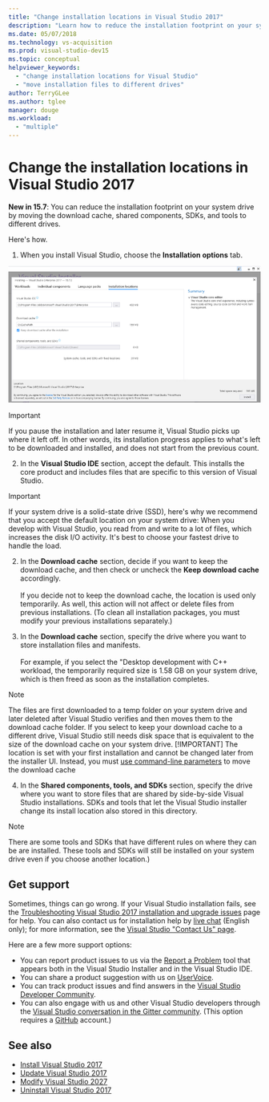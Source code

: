 ```yaml
---
title: "Change installation locations in Visual Studio 2017"
description: "Learn how to reduce the installation footprint on your system drive by changing the location of the download cache, shared components, SDKs and tools to different drives."
ms.date: 05/07/2018
ms.technology: vs-acquisition
ms.prod: visual-studio-dev15
ms.topic: conceptual
helpviewer_keywords:
  - "change installation locations for Visual Studio"
  - "move installation files to different drives"
author: TerryGLee
ms.author: tglee
manager: douge
ms.workload:
  - "multiple"
---
```

# Change the installation locations in Visual Studio 2017

**New in 15.7**: You can reduce the installation footprint on your system drive by moving the download cache, shared components, SDKs, and tools to different drives.

Here's how.

1. When you install Visual Studio, choose the **Installation options** tab.

  ![Visual Studio 2017 - Change the installation location](media/installation-options-by-location.png "Change the installation location")

  > [!IMPORTANT]
  > If you pause the installation and later resume it, Visual Studio picks up where it left off. In other words, its installation progress applies to what's left to be downloaded and installed, and does not start from the previous count.

2. In the **Visual Studio IDE** section, accept the default. This installs the core product and includes files that are specific to this version of Visual Studio.

 > [!IMPORTANT]
 > If your system drive is a solid-state drive (SSD), here's why we recommend that you accept the default location on your system drive: When you develop with Visual Studio, you read from and write to a lot of files, which increases the disk I/O activity.  It's best to choose your fastest drive to handle the load.

2. In the **Download cache** section, decide if you want to keep the download cache, and then check or uncheck the **Keep download cache** accordingly. <br><br>If you decide not to keep the download cache, the location is used only temporarily. As well, this action will not affect or delete files from previous installations. (To clean all installation packages, you must modify your previous installations separately.)

3. In the **Download cache** section, specify the drive where you want to store installation files and manifests. <br><br>For example, if you select the "Desktop development with C++ workload, the temporarily required size is 1.58 GB on your system drive, which is then freed as soon as the installation completes.

 > [!NOTE]
 > The files are first downloaded to a temp folder on your system drive and later deleted after Visual Studio verifies and then moves them to the download cache folder. If you select to keep your download cache to a different drive, Visual Studio still needs disk space that is equivalent to the size of the download cache on your system drive.
 > [!IMPORTANT]
 > The location is set with your first installation and cannot be changed later from the installer UI. Instead, you must [use command-line parameters](use-command-line-parameters-to-install-visual-studio.md) to move the download cache

4. In the **Shared components, tools, and SDKs** section, specify the drive where you want to store files that are shared by side-by-side Visual Studio installations. SDKs and tools that let the Visual Studio installer change its install location also stored in this directory.

 > [!NOTE]
 > There are some tools and SDKs that have different rules on where they can be are installed. These tools and SDKs will still be installed on your system drive even if you choose another location.)

## Get support

Sometimes, things can go wrong. If your Visual Studio installation fails, see the [Troubleshooting Visual Studio 2017 installation and upgrade issues](troubleshooting-installation-issues.md) page for help. You can also contact us for installation help by [live chat](https://www.visualstudio.com/vs/support/#talktous) (English only); for more information, see the [Visual Studio "Contact Us"  page](https://www.visualstudio.com/vs/support/#talktous).

Here are a few more support options:

* You can report product issues to us via the [Report a Problem](../ide/how-to-report-a-problem-with-visual-studio-2017.md) tool that appears both in the Visual Studio Installer and in the Visual Studio IDE.
* You can share a product suggestion with us on [UserVoice](https://visualstudio.uservoice.com/forums/121579).
* You can track product issues and find answers in the [Visual Studio Developer Community](https://developercommunity.visualstudio.com/).
* You can also engage with us and other Visual Studio developers through the [Visual Studio conversation in the Gitter community](https://gitter.im/Microsoft/VisualStudio). (This option requires a [GitHub](https://github.com/) account.)

## See also

* [Install Visual Studio 2017](install-visual-studio.md)
* [Update Visual Studio 2017](update-visual-studio.md)
* [Modify Visual Studio 2027](update-visual-studio.md)
* [Uninstall Visual Studio 2017](uninstall-visual-studio.md)
